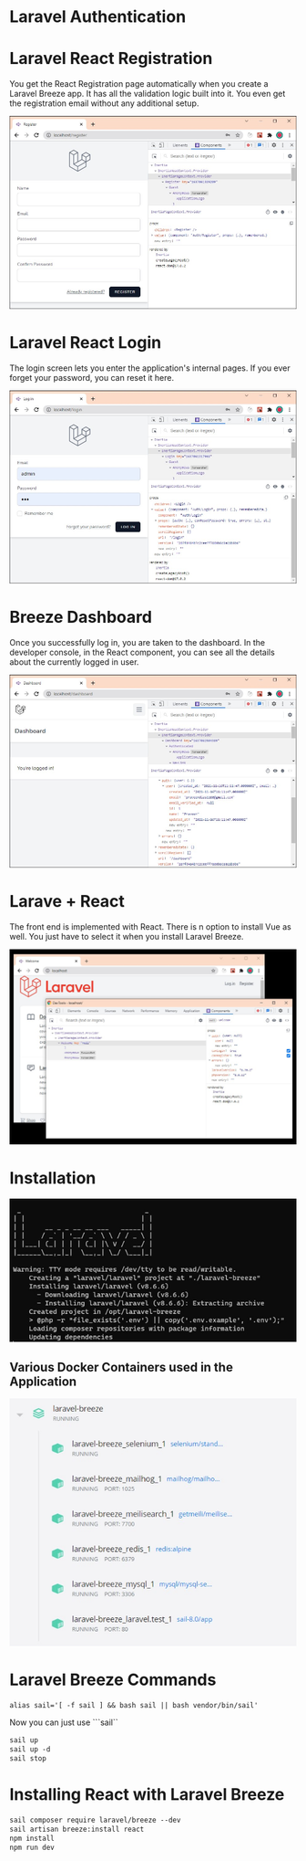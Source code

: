 # Laravel Authentication

# Laravel React Registration

You get the React Registration page automatically when you create a Laravel Breeze app. It has all the validation logic built into it. You even get the registration email without any additional setup.

![laravel-register](images/laravel-register.jpg)

# Laravel React Login

The login screen lets you enter the application's internal pages. If you ever forget your password, you can reset it here.

![laravel-login](images/laravel-login.jpg)

# Breeze Dashboard

Once you successfully log in, you are taken to the dashboard. In the developer console, in the React component, you can see all the details about the currently logged in user.

![dashboard](images/dashboard.jpg)

# Larave + React

The front end is implemented with React. There is n option to install Vue as well. You just have to select it when you install Laravel Breeze.

![laravel-react](images/laravel-react.jpg)

# Installation
![breeze-installation](images/breeze-installation.jpg)

## Various Docker Containers used in the Application

![various-containers](images/various-containers.jpg)

# Laravel Breeze Commands

```
alias sail='[ -f sail ] && bash sail || bash vendor/bin/sail'
```

Now you can just use ```sail``

```
sail up
sail up -d
sail stop
```

# Installing React with Laravel Breeze

```
sail composer require laravel/breeze --dev
sail artisan breeze:install react
npm install
npm run dev
```
